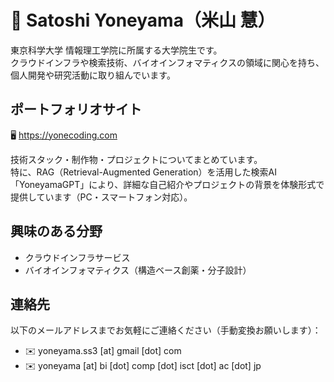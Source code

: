 # 🌲 Satoshi Yoneyama（米山 慧）

東京科学大学 情報理工学院に所属する大学院生です。  
クラウドインフラや検索技術、バイオインフォマティクスの領域に関心を持ち、個人開発や研究活動に取り組んでいます。

## ポートフォリオサイト

🖥️ https://yonecoding.com  

技術スタック・制作物・プロジェクトについてまとめています。  
特に、RAG（Retrieval-Augmented Generation）を活用した検索AI「YoneyamaGPT」により、詳細な自己紹介やプロジェクトの背景を体験形式で提供しています（PC・スマートフォン対応）。

## 興味のある分野

- クラウドインフラサービス
- バイオインフォマティクス（構造ベース創薬・分子設計）

## 連絡先

以下のメールアドレスまでお気軽にご連絡ください（手動変換お願いします）：

- ✉️ yoneyama.ss3 [at] gmail [dot] com  
- ✉️ yoneyama [at] bi [dot] comp [dot] isct [dot] ac [dot] jp
